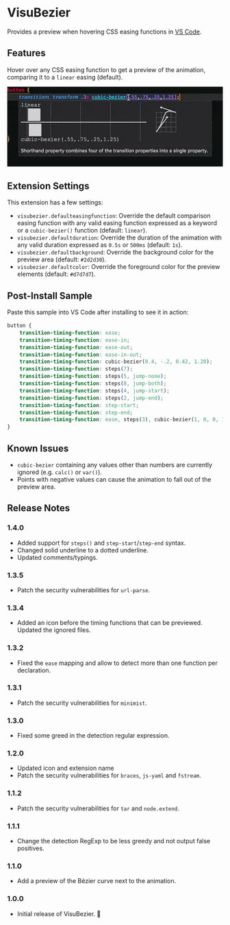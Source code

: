 # VisuBezier

Provides a preview when hovering CSS easing functions in [VS Code](https://github.com/Microsoft/vscode).

## Features

Hover over any CSS easing function to get a preview of the animation, comparing it to a `linear` easing (default).

![Hover to preview](https://raw.githubusercontent.com/chriskirknielsen/visubezier/master/preview.gif)

## Extension Settings

This extension has a few settings:

* `visubezier.defaulteasingfunction`: Override the default comparison easing function with any valid easing function expressed as a keyword or a `cubic-bezier()` function (default: `linear`).
* `visubezier.defaultduration`: Override the duration of the animation with any valid duration expressed as `0.5s` or `500ms` (default: `1s`).
* `visubezier.defaultbackground`: Override the background color for the preview area (default: `#2d2d30`).
* `visubezier.defaultcolor`: Override the foreground color for the preview elements (default: `#d7d7d7`).

## Post-Install Sample

Paste this sample into VS Code after installing to see it in action:

```css
button {
    transition-timing-function: ease;
    transition-timing-function: ease-in;
    transition-timing-function: ease-out;
    transition-timing-function: ease-in-out;
    transition-timing-function: cubic-bezier(0.4, -.2, 0.42, 1.20);
    transition-timing-function: steps(7);
    transition-timing-function: steps(5, jump-none);
    transition-timing-function: steps(8, jump-both);
    transition-timing-function: steps(4, jump-start);
    transition-timing-function: steps(2, jump-end);
    transition-timing-function: step-start;
    transition-timing-function: step-end;
    transition-timing-function: ease, steps(3), cubic-bezier(1, 0, 0, 1);
}
```

## Known Issues

* `cubic-bezier` containing any values other than numbers are currently ignored (e.g. `calc()` or `var()`).
* Points with negative values can cause the animation to fall out of the preview area.

## Release Notes

### 1.4.0
- Added support for `steps()` and `step-start`/`step-end` syntax.
- Changed solid underline to a dotted underline.
- Updated comments/typings.

### 1.3.5
- Patch the security vulnerabilities for `url-parse`.

### 1.3.4
- Added an icon before the timing functions that can be previewed. Updated the ignored files.

### 1.3.2
- Fixed the `ease` mapping and allow to detect more than one function per declaration.

### 1.3.1
- Patch the security vulnerabilities for `minimist`.

### 1.3.0
- Fixed some greed in the detection regular expression.

### 1.2.0
- Updated icon and extension name
- Patch the security vulnerabilities for `braces`, `js-yaml` and `fstream`.

### 1.1.2
- Patch the security vulnerabilities for `tar` and `node.extend`.

### 1.1.1
- Change the detection RegExp to be less greedy and not output false positives.

### 1.1.0
- Add a preview of the Bézier curve next to the animation.

### 1.0.0
- Initial release of VisuBezier. 🤘